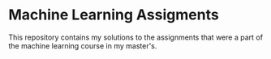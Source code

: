 # Machine Learning Assigments

This repository contains my solutions to the assignments that were a part of the machine learning course in my master's.